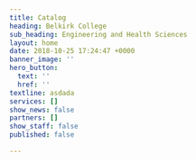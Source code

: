 ```yaml
---
title: Catalog
heading: Belkirk College
sub_heading: Engineering and Health Sciences
layout: home
date: 2018-10-25 17:24:47 +0000
banner_image: ''
hero_button:
  text: ''
  href: ''
textline: asdada
services: []
show_news: false
partners: []
show_staff: false
published: false

---
```

